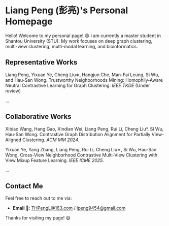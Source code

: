 # Liang Peng (彭亮)'s Personal Homepage

Hello! Welcome to my personal page! 😄 I am currently a master student in Shantou University (STU). My work focuses on deep graph clustering, multi-view clustering, multi-modal learning, and bioinformatics.


## Representative Works

Liang Peng, Yixuan Ye, Cheng Liu∗, Hangjun Che, Man-Fai Leung, Si Wu, and Hau-San Wong. Trustworthy Neighborhoods Mining: Homophily-Aware Neutral Contrastive Learning for Graph Clustering. *IEEE TKDE* (Under review)

...

## Collaborative Works

Xibiao Wang, Hang Gao, Xindian Wei, Liang Peng, Rui Li, Cheng Liu*, Si Wu, Hau-San Wong. Contrastive Graph Distribution Alignment for Partially View-Aligned Clustering. *ACM MM 2024*.

Yixuan Ye, Yang Zhang, Liang Peng, Rui Li, Cheng Liu∗, Si Wu, Hau-San Wong. Cross-View Neighborhood Contrastive Multi-View Clustering with View Mixup Feature Learning. *IEEE ICME 2025*.

...

## Contact Me

Feel free to reach out to me via:

- **Email** &#x1F4E7;: THPengL@163.com / lpeng9454@gmail.com


Thanks for visiting my page! 😄
